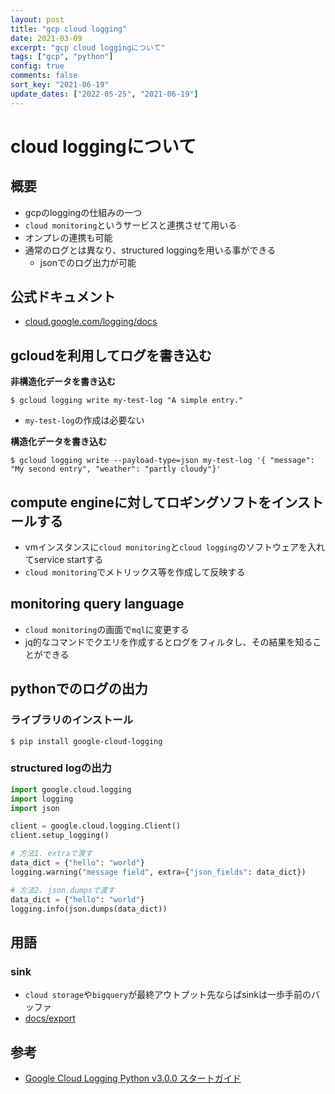 ```yaml
---
layout: post
title: "gcp cloud logging"
date: 2021-03-09
excerpt: "gcp cloud loggingについて"
tags: ["gcp", "python"]
config: true
comments: false
sort_key: "2021-06-19"
update_dates: ["2022-05-25", "2021-06-19"]
---
```


# cloud loggingについて

## 概要
 - gcpのloggingの仕組みの一つ
 - `cloud monitoring`というサービスと連携させて用いる
 - オンプレの連携も可能
 - 通常のログとは異なり、structured loggingを用いる事ができる
   - jsonでのログ出力が可能

## 公式ドキュメント
 - [cloud.google.com/logging/docs](https://cloud.google.com/logging/docs)

## gcloudを利用してログを書き込む
**非構造化データを書き込む**
```console
$ gcloud logging write my-test-log "A simple entry."
```
 - `my-test-log`の作成は必要ない

**構造化データを書き込む**
```console
$ gcloud logging write --payload-type=json my-test-log '{ "message": "My second entry", "weather": "partly cloudy"}'
```

## compute engineに対してロギングソフトをインストールする
 - vmインスタンスに`cloud monitoring`と`cloud logging`のソフトウェアを入れてservice startする
 - `cloud monitoring`でメトリックス等を作成して反映する

## monitoring query language
 - `cloud monitoring`の画面で`mql`に変更する
 - jq的なコマンドでクエリを作成するとログをフィルタし、その結果を知ることができる

## pythonでのログの出力

### ライブラリのインストール
```console
$ pip install google-cloud-logging
```

### structured logの出力
```python
import google.cloud.logging
import logging
import json

client = google.cloud.logging.Client()
client.setup_logging()

# 方法1. extraで渡す
data_dict = {"hello": "world"}
logging.warning("message field", extra={"json_fields": data_dict})

# 方法2. json.dumpsで渡す
data_dict = {"hello": "world"}
logging.info(json.dumps(data_dict))
```

## 用語

### sink
 - `cloud storage`や`bigquery`が最終アウトプット先ならばsinkは一歩手前のバッファ
 - [docs/export](https://cloud.google.com/logging/docs/export)

## 参考
 - [Google Cloud Logging Python v3.0.0 スタートガイド](https://cloud.google.com/blog/ja/products/devops-sre/google-cloud-logging-python-client-library-v3-0-0-release?hl=ja)

